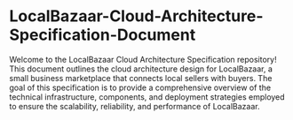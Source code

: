 # LocalBazaar-Cloud-Architecture-Specification-Document


Welcome to the LocalBazaar Cloud Architecture Specification repository! This document outlines the cloud architecture design for LocalBazaar, a small business marketplace that connects local sellers with buyers. The goal of this specification is to provide a comprehensive overview of the technical infrastructure, components, and deployment strategies employed to ensure the scalability, reliability, and performance of LocalBazaar.
